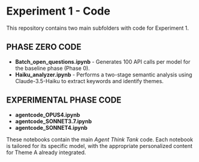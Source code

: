 # Experiment 1 - Code

This repository contains two main subfolders with code for Experiment 1.  

## PHASE ZERO CODE
- **Batch_open_questions.ipynb** - Generates 100 API calls per model for the baseline phase (Phase 0).  
- **Haiku_analyzer.ipynb** - Performs a two-stage semantic analysis using Claude-3.5-Haiku to extract keywords and identify themes.  

## EXPERIMENTAL PHASE CODE
- **agentcode_OPUS4.ipynb**  
- **agentcode_SONNET3.7.ipynb**  
- **agentcode_SONNET4.ipynb**  

These notebooks contain the main *Agent Think Tank* code. Each notebook is tailored for its specific model, with the appropriate personalized content for Theme A already integrated.
